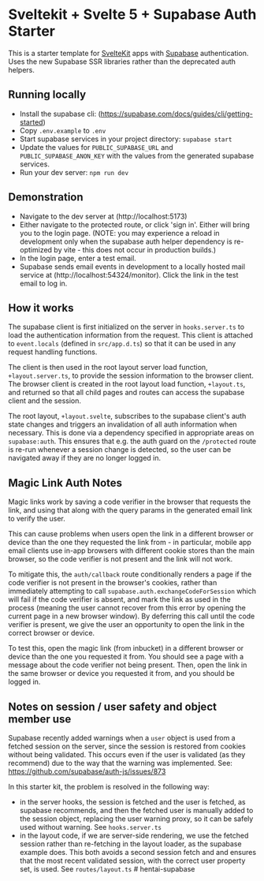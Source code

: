 # Sveltekit + Svelte 5 + Supabase Auth Starter

This is a starter template for [SvelteKit](https://kit.svelte.dev) apps with
[Supabase](https://supabase.io) authentication. Uses the new Supabase SSR libraries rather than the
deprecated auth helpers.

## Running locally

- Install the supabase cli: (https://supabase.com/docs/guides/cli/getting-started)
- Copy `.env.example` to `.env`
- Start supabase services in your project directory: `supabase start`
- Update the values for `PUBLIC_SUPABASE_URL` and `PUBLIC_SUPABASE_ANON_KEY` with the values from
  the generated supabase services.
- Run your dev server: `npm run dev`

## Demonstration

- Navigate to the dev server at (http://localhost:5173)
- Either navigate to the protected route, or click 'sign in'. Either will bring you to the login
  page. (NOTE: you may experience a reload in development only when the supabase auth helper
  dependency is re-optimized by vite - this does not occur in production builds.)
- In the login page, enter a test email.
- Supabase sends email events in development to a locally hosted mail service at
  (http://localhost:54324/monitor). Click the link in the test email to log in.

## How it works

The supabase client is first initialized on the server in `hooks.server.ts` to load the
authentication information from the request. This client is attached to `event.locals` (defined in
`src/app.d.ts`) so that it can be used in any request handling functions.

The client is then used in the root layout server load function, `+layout.server.ts`, to provide the
session information to the browser client. The browser client is created in the root layout load
function, `+layout.ts`, and returned so that all child pages and routes can access the supabase
client and the session.

The root layout, `+layout.svelte`, subscribes to the supabase client's auth state changes and
triggers an invalidation of all auth information when necessary. This is done via a dependency
specified in appropriate areas on `supabase:auth`. This ensures that e.g. the auth guard on the
`/protected` route is re-run whenever a session change is detected, so the user can be navigated
away if they are no longer logged in.

## Magic Link Auth Notes

Magic links work by saving a code verifier in the browser that requests the link, and using that
along with the query params in the generated email link to verify the user.

This can cause problems when users open the link in a different browser or device than the one they
requested the link from - in particular, mobile app email clients use in-app browsers with different
cookie stores than the main browser, so the code verifier is not present and the link will not work.

To mitigate this, the `auth/callback` route conditionally renders a page if the code verifier is not
present in the browser's cookies, rather than immediately attempting to call
`supabase.auth.exchangeCodeForSession` which will fail if the code verifier is absent, and mark the
link as used in the process (meaning the user cannot recover from this error by opening the current
page in a new browser window). By deferring this call until the code verifier is present, we give
the user an opportunity to open the link in the correct browser or device.

To test this, open the magic link (from inbucket) in a different browser or device than the one you
requested it from. You should see a page with a message about the code verifier not being present.
Then, open the link in the same browser or device you requested it from, and you should be logged
in.

## Notes on session / user safety and object member use

Supabase recently added warnings when a `user` object is used from a fetched session on the server, since the
session is restored from cookies without being validated. This occurs even if the
user is validated (as they recommend) due to the way that the warning was implemented. See:
https://github.com/supabase/auth-js/issues/873

In this starter kit, the problem is resolved in the following way:

- in the server hooks, the session is fetched and the user is fetched, as supabase recommends, and
  then the fetched user is manually added to the session object, replacing the user warning proxy,
  so it can be safely used without warning. See `hooks.server.ts`
- in the layout code, if we are server-side rendering, we use the fetched session rather than
  re-fetching in the layout loader, as the supabase example does. This both avoids a second session
  fetch and and ensures that the most recent validated session, with the correct user property set,
  is used. See `routes/layout.ts`
#   h e n t a i - s u p a b a s e  
 